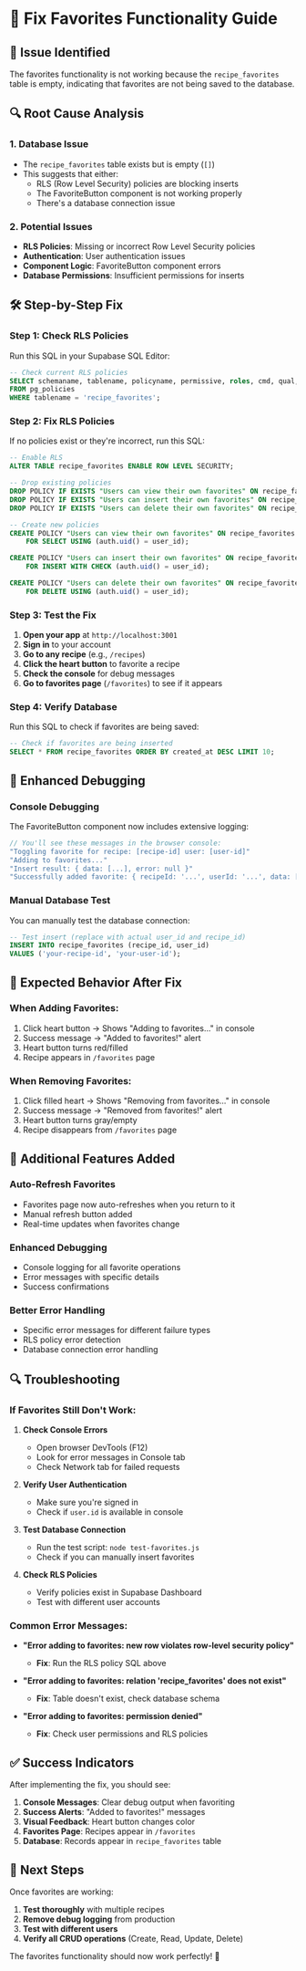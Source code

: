 # 🔧 Fix Favorites Functionality Guide

## 🚨 **Issue Identified**
The favorites functionality is not working because the `recipe_favorites` table is empty, indicating that favorites are not being saved to the database.

## 🔍 **Root Cause Analysis**

### 1. **Database Issue**
- The `recipe_favorites` table exists but is empty (`[]`)
- This suggests that either:
  - RLS (Row Level Security) policies are blocking inserts
  - The FavoriteButton component is not working properly
  - There's a database connection issue

### 2. **Potential Issues**
- **RLS Policies**: Missing or incorrect Row Level Security policies
- **Authentication**: User authentication issues
- **Component Logic**: FavoriteButton component errors
- **Database Permissions**: Insufficient permissions for inserts

## 🛠️ **Step-by-Step Fix**

### **Step 1: Check RLS Policies**
Run this SQL in your Supabase SQL Editor:

```sql
-- Check current RLS policies
SELECT schemaname, tablename, policyname, permissive, roles, cmd, qual, with_check
FROM pg_policies 
WHERE tablename = 'recipe_favorites';
```

### **Step 2: Fix RLS Policies**
If no policies exist or they're incorrect, run this SQL:

```sql
-- Enable RLS
ALTER TABLE recipe_favorites ENABLE ROW LEVEL SECURITY;

-- Drop existing policies
DROP POLICY IF EXISTS "Users can view their own favorites" ON recipe_favorites;
DROP POLICY IF EXISTS "Users can insert their own favorites" ON recipe_favorites;
DROP POLICY IF EXISTS "Users can delete their own favorites" ON recipe_favorites;

-- Create new policies
CREATE POLICY "Users can view their own favorites" ON recipe_favorites
    FOR SELECT USING (auth.uid() = user_id);

CREATE POLICY "Users can insert their own favorites" ON recipe_favorites
    FOR INSERT WITH CHECK (auth.uid() = user_id);

CREATE POLICY "Users can delete their own favorites" ON recipe_favorites
    FOR DELETE USING (auth.uid() = user_id);
```

### **Step 3: Test the Fix**
1. **Open your app** at `http://localhost:3001`
2. **Sign in** to your account
3. **Go to any recipe** (e.g., `/recipes`)
4. **Click the heart button** to favorite a recipe
5. **Check the console** for debug messages
6. **Go to favorites page** (`/favorites`) to see if it appears

### **Step 4: Verify Database**
Run this SQL to check if favorites are being saved:

```sql
-- Check if favorites are being inserted
SELECT * FROM recipe_favorites ORDER BY created_at DESC LIMIT 10;
```

## 🔧 **Enhanced Debugging**

### **Console Debugging**
The FavoriteButton component now includes extensive logging:

```javascript
// You'll see these messages in the browser console:
"Toggling favorite for recipe: [recipe-id] user: [user-id]"
"Adding to favorites..."
"Insert result: { data: [...], error: null }"
"Successfully added favorite: { recipeId: '...', userId: '...', data: [...] }"
```

### **Manual Database Test**
You can manually test the database connection:

```sql
-- Test insert (replace with actual user_id and recipe_id)
INSERT INTO recipe_favorites (recipe_id, user_id) 
VALUES ('your-recipe-id', 'your-user-id');
```

## 🎯 **Expected Behavior After Fix**

### **When Adding Favorites:**
1. Click heart button → Shows "Adding to favorites..." in console
2. Success message → "Added to favorites!" alert
3. Heart button turns red/filled
4. Recipe appears in `/favorites` page

### **When Removing Favorites:**
1. Click filled heart → Shows "Removing from favorites..." in console
2. Success message → "Removed from favorites!" alert
3. Heart button turns gray/empty
4. Recipe disappears from `/favorites` page

## 🚀 **Additional Features Added**

### **Auto-Refresh Favorites**
- Favorites page now auto-refreshes when you return to it
- Manual refresh button added
- Real-time updates when favorites change

### **Enhanced Debugging**
- Console logging for all favorite operations
- Error messages with specific details
- Success confirmations

### **Better Error Handling**
- Specific error messages for different failure types
- RLS policy error detection
- Database connection error handling

## 🔍 **Troubleshooting**

### **If Favorites Still Don't Work:**

1. **Check Console Errors**
   - Open browser DevTools (F12)
   - Look for error messages in Console tab
   - Check Network tab for failed requests

2. **Verify User Authentication**
   - Make sure you're signed in
   - Check if `user.id` is available in console

3. **Test Database Connection**
   - Run the test script: `node test-favorites.js`
   - Check if you can manually insert favorites

4. **Check RLS Policies**
   - Verify policies exist in Supabase Dashboard
   - Test with different user accounts

### **Common Error Messages:**

- **"Error adding to favorites: new row violates row-level security policy"**
  - **Fix**: Run the RLS policy SQL above

- **"Error adding to favorites: relation 'recipe_favorites' does not exist"**
  - **Fix**: Table doesn't exist, check database schema

- **"Error adding to favorites: permission denied"**
  - **Fix**: Check user permissions and RLS policies

## ✅ **Success Indicators**

After implementing the fix, you should see:

1. **Console Messages**: Clear debug output when favoriting
2. **Success Alerts**: "Added to favorites!" messages
3. **Visual Feedback**: Heart button changes color
4. **Favorites Page**: Recipes appear in `/favorites`
5. **Database**: Records appear in `recipe_favorites` table

## 🎉 **Next Steps**

Once favorites are working:

1. **Test thoroughly** with multiple recipes
2. **Remove debug logging** from production
3. **Test with different users**
4. **Verify all CRUD operations** (Create, Read, Update, Delete)

The favorites functionality should now work perfectly! 🚀
